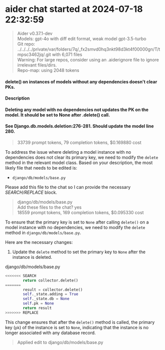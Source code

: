 
# aider chat started at 2024-07-18 22:32:59

> Aider v0.37.1-dev  
> Models: gpt-4o with diff edit format, weak model gpt-3.5-turbo  
> Git repo: ../../../../private/var/folders/7q/_fx2smvd0hq3nkt98d3kt4f00000gn/T/tmpsc3462jq/.git with 6,071 files  
> Warning: For large repos, consider using an .aiderignore file to ignore irrelevant files/dirs.  
> Repo-map: using 2048 tokens  

#### delete() on instances of models without any dependencies doesn't clear PKs.  
#### Description  
#### 	  
#### Deleting any model with no dependencies not updates the PK on the model. It should be set to None after .delete() call.  
#### See Django.db.models.deletion:276-281. Should update the model line 280.  
> 33739 prompt tokens, 79 completion tokens, $0.169880 cost  

To address the issue where deleting a model instance with no dependencies does not clear its primary key, we need to modify the `delete` method in the relevant model class. Based on your description, the most likely file that needs to be edited is:

- `django/db/models/base.py`

Please add this file to the chat so I can provide the necessary *SEARCH/REPLACE* block.

> django/db/models/base.py  
> Add these files to the chat? yes  
> 18559 prompt tokens, 169 completion tokens, $0.095330 cost  

To ensure that the primary key is set to `None` after calling `delete()` on a model instance with no dependencies, we need to modify the `delete` method in `django/db/models/base.py`.

Here are the necessary changes:

1. Update the `delete` method to set the primary key to `None` after the instance is deleted.

django/db/models/base.py
```python
<<<<<<< SEARCH
        return collector.delete()
=======
        result = collector.delete()
        self._state.adding = True
        self._state.db = None
        self.pk = None
        return result
>>>>>>> REPLACE
```

This change ensures that after the `delete()` method is called, the primary key (`pk`) of the instance is set to `None`, indicating that the instance is no longer associated with any database record.

> Applied edit to django/db/models/base.py  
